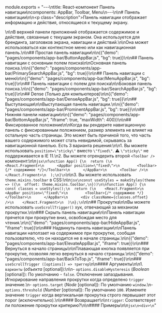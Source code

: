 module.exports = "---\ntitle: React-компонент Панель навигации\ncomponents: AppBar, Toolbar, Menu\n---\n\n# Панель навигации\n\n<p class=\"description\">Панель навигации отображает информацию и действия, относящиеся к текущему экрану.</p>\n\nВ [](https://material.io/design/components/app-bars-top.html)верхней панели приложений</a> отображается содержимое и действия, связанные с текущим экраном. Она используется для брендинга, заголовков экрана, навигации и действий.\n\nОна может использоваться как контекстное меню или как навигационная панель.\n\n## Простая панель навигации\n\n{{\"demo\": \"pages/components/app-bar/ButtonAppBar.js\", \"bg\": true}}\n\n## Панель навигации с основным полем поиска\n\nОсновная панель поиска.\n\n{{\"demo\": \"pages/components/app-bar/PrimarySearchAppBar.js\", \"bg\": true}}\n\n## Панель навигации с меню\n\n{{\"demo\": \"pages/components/app-bar/MenuAppBar.js\", \"bg\": true}}\n\n## Панель навигации с полем для поиска\n\nБоковая панель поиска.\n\n{{\"demo\": \"pages/components/app-bar/SearchAppBar.js\", \"bg\": true}}\n\n## Dense (Только для компьютеров)\n\n{{\"demo\": \"pages/components/app-bar/DenseAppBar.js\", \"bg\": true}}\n\n## Выступающая\n\nВыступающая панель навигации.\n\n{{\"demo\": \"pages/components/app-bar/ProminentAppBar.js\", \"bg\": true}}\n\n## Нижняя панели навигации\n\n{{\"demo\": \"pages/components/app-bar/BottomAppBar.js\", \"iframe\": true, \"maxWidth\": 400}}\n\n## Фиксированное положение\n\nКогда вы рендерите навигационную панель с фиксированным положением, размер элемента не влияет на остальную часть страницы. Это может быть причиной того, что часть вашего содержимого может стать невидимой, скрываясь за навигационной панелью. Есть 3 варианта решения:\n\n1. Вы можете использовать `position=\"sticky\"` вместо `\"fixed\"`. ⚠️ `\"sticky\"` не поддерживается в IE 11.\n2. Вы можете отрендерить второй `<Toolbar />` компонент:\n\n```jsx\nfunction App() {\n  return (\n    <React.Fragment>\n      <AppBar position=\"fixed\">\n        <Toolbar>{/* содержимое */}</Toolbar>\n      </AppBar>\n      <Toolbar />\n    </React.Fragment>\n  );\n}\n```\n\n3. Вы можете использовать `theme.mixins.toolbar` в CSS:\n\n```jsx\nconst useStyles = makeStyles(theme => ({\n  offset: theme.mixins.toolbar,\n}))\n\nfunction App() {\n  const classes = useStyles();\n  return (\n    <React.Fragment>\n      <AppBar position=\"fixed\">\n        <Toolbar>{/* содержимое */}</Toolbar>\n      </AppBar>\n      <div className={classes.offset} />\n    </React.Fragment>\n  )\n};\n```\n\n## Прокрутка\n\nВы можете использовать `useScrollTrigger()` хук, отвечающий за механизм прокрутки.\n\n### Скрыть панель навигации\n\nПанель навигации прячется при прокрутке вниз, освобождая место для чтения.\n\n{{\"demo\": \"pages/components/app-bar/HideAppBar.js\", \"iframe\": true}}\n\n### Надвинуть панель навигации\n\nПанель навигации наползает на содержимое при прокрутке, сообщая пользователю, что он находится не в начале страницы.\n\n{{\"demo\": \"pages/components/app-bar/ElevateAppBar.js\", \"iframe\": true}}\n\n### Вернуться в начало страницы\n\nПлавающая кнопка появляется при прокрутке, позволяя легко вернуться в начало страницы.\n\n{{\"demo\": \"pages/components/app-bar/BackToTop.js\", \"iframe\": true}}\n\n### `useScrollTrigger ([options]) => триггер`\n\n#### Аргументы\n\n1. `варианты` (*объекта* [optional]):\n\n- `options.disableHysteresis` (*Boolean* [optional]): По умолчанию - `false`. Отключение запаздывания. Игнорирование направления прокрутки когда определено `trigger` значение.\n- `options.target` (*Node* [optional]): По умолчанию `window`.\n- `options.threshold` (*Number* [optional]): По умолчанию `100`. Измените значение `trigger` когда вертикальная прокрутка строго первышает этот порог (исключительно).\n\n#### Возвращает\n\n`trigger`: Соответствует ли положение прокрутки критерию?\n\n#### Примеры\n\n```jsx\n<div>\n```"
